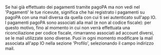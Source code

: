 Se hai già effettuato dei pagamenti tramite pagoPA ma non vedi nel 'Pagamenti' le tue ricevute, significa che hai registrato i pagamenti su pagoPA con una mail diversa da quella con cui ti sei autenticato sull'app IO.
I pagamenti pagoPA sono associati alla mail (e non al codice fiscale): per questo motivo, fino al momento in cui non verrà effettuata una riconciliazione per codice fiscale, rimarranno associati ad account diversi, se le mail utilizzate sono diverse.
Puoi in ogni momento modificare la mail associata all'app IO nella sezione 'Profilo', selezionando il campo indirizzo mail.